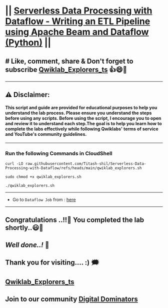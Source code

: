 # || [Serverless Data Processing with Dataflow - Writing an ETL Pipeline using Apache Beam and Dataflow (Python)](https://www.cloudskillsboost.google/course_templates/724/labs/489909) ||

## # Like, comment, share & Don't forget to subscribe [Qwiklab_Explorers_ts](https://youtube.com/@titashshil?si=RgamNu1dc9jVIbJN) 👍😄🤝

---
## ⚠️ **Disclaimer:**
#### This script and guide are provided for educational purposes to help you understand the lab process. Please ensure you understand the steps before using any scripts. Before using the script, I encourage you to open and review it to understand each step.The goal is to help you learn how to complete the labs effectively while following Qwiklabs' terms of service and YouTube's community guidelines.

---

### Run the following Commands in CloudShell
```
curl -LO raw.githubusercontent.com/Titash-shil/Serverless-Data-Processing-with-Dataflow/refs/heads/main/qwiklab_explorers.sh

sudo chmod +x qwiklab_explorers.sh

./qwiklab_explorers.sh
```
---
- Go to `Dataflow Job` from : [here](https://console.cloud.google.com/dataflow/jobs?referrer=search&inv=1&invt=Abm41g&project=)
---


## Congratulations ..!!🎉  You completed the lab shortly..😃💯

## *Well done..!* 👏

## Thank you for visiting.... :) 🗯️

## [Qwiklab_Explorers_ts](https://youtube.com/@titashshil?si=RgamNu1dc9jVIbJN)

## Join to our community [Digital Dominators](https://chat.whatsapp.com/J0o1beFGCHfJ8ZHGKjcqkd)
